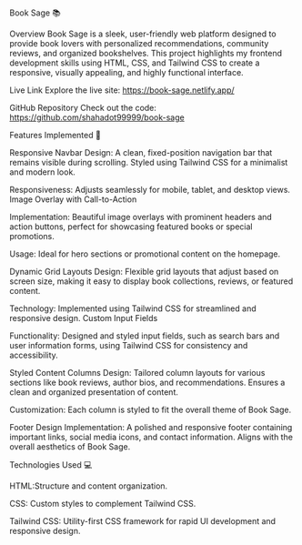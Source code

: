 Book Sage 📚


Overview
Book Sage is a sleek, user-friendly web platform designed to provide book lovers with personalized recommendations, community reviews, and organized bookshelves. This project highlights my frontend development skills using HTML, CSS, and Tailwind CSS to create a responsive, visually appealing, and highly functional interface.

Live Link
Explore the live site:   https://book-sage.netlify.app/

GitHub Repository
Check out the code: https://github.com/shahadot99999/book-sage

Features Implemented 🚀

Responsive Navbar
Design: A clean, fixed-position navigation bar that remains visible during scrolling. Styled using Tailwind CSS for a minimalist and modern look.

Responsiveness: Adjusts seamlessly for mobile, tablet, and desktop views.
Image Overlay with Call-to-Action


Implementation: Beautiful image overlays with prominent headers and action buttons, perfect for showcasing featured books or special promotions.

Usage: Ideal for hero sections or promotional content on the homepage.

Dynamic Grid Layouts
Design: Flexible grid layouts that adjust based on screen size, making it easy to display book collections, reviews, or featured content.

Technology: Implemented using Tailwind CSS for streamlined and responsive design.
Custom Input Fields

Functionality: Designed and styled input fields, such as search bars and user information forms, using Tailwind CSS for consistency and accessibility.

Styled Content Columns
Design: Tailored column layouts for various sections like book reviews, author bios, and recommendations. Ensures a clean and organized presentation of content.

Customization: Each column is styled to fit the overall theme of Book Sage.

Footer Design
Implementation: A polished and responsive footer containing important links, social media icons, and contact information. Aligns with the overall aesthetics of Book Sage.

Technologies Used 💻
 
 HTML:Structure and content organization.

CSS: Custom styles to complement Tailwind CSS.

Tailwind CSS: Utility-first CSS framework for rapid UI development and responsive design.